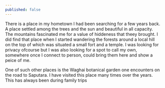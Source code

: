 ```yaml
---
published: false
---
```

There is a place in my hometown I had been searching for a few years back. A place settled among the trees and the sun and beautiful in all capacity. The mountains fascinated me for a value of hiddeness that theey brought. I did find that place when I started wandering the forests around a local hill on the top of which was situated a small fort and a temple. I was looking for privacy ofcourse but I was also looking for a spot to call my own, somewhere once I connect to person, could bring them here and show a peice of me. 

One of such other places is the Waghai botanical garden one encounters on the road to Saputara. I have visited this place many times over the years. This has always been during family trips
